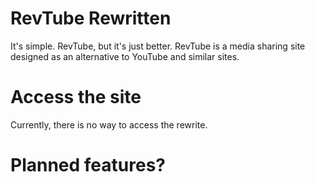 # RevTube Rewritten
It's simple. RevTube, but it's just better.
RevTube is a media sharing site designed as an alternative to YouTube and similar sites.
# Access the site 
Currently, there is no way to access the rewrite.
# Planned features?


